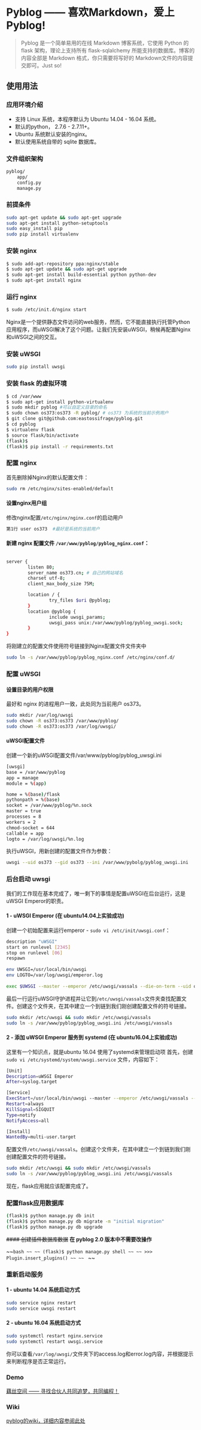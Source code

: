# Pyblog —— 喜欢Markdown，爱上Pyblog!

> Pyblog 是一个简单易用的在线 Markdown 博客系统，它使用 Python 的 flask 架构，理论上支持所有 flask-sqlalchemy 所能支持的数据库。博客的内容全部是 Markdown 格式，你只需要将写好的 Markdown文件的内容提交即可。Just so!

## 使用用法
### 应用环境介绍
- 支持 Linux 系统，本程序默认为 Ubuntu 14.04 - 16.04 系统。
- 默认的python， 2.7.6 - 2.7.11+。
- Ubuntu 系统默认安装的nginx。
- 默认使用系统自带的 sqlite 数据库。

### 文件组织架构

```bash
pyblog/
    app/
    config.py
    manage.py
```

### 前提条件

```bash
sudo apt-get update && sudo apt-get upgrade
sudo apt-get install python-setuptools
sudo easy_install pip
sudo pip install virtualenv
```

### 安装 nginx

```bash
$ sudo add-apt-repository ppa:nginx/stable
$ sudo apt-get update && sudo apt-get upgrade
$ sudo apt-get install build-essential python python-dev
$ sudo apt-get install nginx
```

### 运行 nginx

```bash
$ sudo /etc/init.d/nginx start
```

Nginx是一个提供静态文件访问的web服务，然而，它不能直接执行托管Python应用程序，而uWSGI解决了这个问题。让我们先安装uWSGI，稍候再配置Nginx和uWSGI之间的交互。

### 安装 uWSGI

```bash
sudo pip install uwsgi
```
### 安装 flask 的虚拟环境

```bash
$ cd /var/www
$ sudo apt-get install python-virtualenv
$ sudo mkdir pyblog #可以自定义目录的命名
$ sudo chown os373:os373 -R pyblog/ # os373 为系统的当前示例用户
$ git clone git@github.com:eastossifrage/pyblog.git
$ cd pyblog 
$ virtualenv flask
$ source flask/bin/activate
(flask)$
(flask)$ pip install -r requirements.txt
```

### 配置 nginx

首先删除掉Nginx的默认配置文件：

```bash
sudo rm /etc/nginx/sites-enabled/default
```

#### 设置nginx用户组

修改nginx配置`/etc/nginx/nginx.conf`的启动用户

```bash
第1行 user os373  #最好是系统的当前用户
```

#### 新建 nginx 配置文件 `/var/www/pyblog/pyblog_nginx.conf`：

```bash

server {
        listen 80;
        server_name os373.cn; # 自己的网站域名
        charset utf-8;
        client_max_body_size 75M;

        location / {
                try_files $uri @pyblog;
        }
        location @pyblog {
                include uwsgi_params;
                uwsgi_pass unix:/var/www/pyblog/pyblog_uwsgi.sock;
        }
}
```

将刚建立的配置文件使用符号链接到Nginx配置文件文件夹中

```bash
sudo ln -s /var/www/pyblog/pyblog_nginx.conf /etc/nginx/conf.d/
```

### 配置 uWSGI

#### 设置目录的用户权限
最好和 nginx 的进程用户一致，此处同为当前用户 os373。

```bash
sudo mkdir /var/log/uwsgi
sudo chown -R os373:os373 /var/www/pyblog/
sudo chown -R os373:os373 /var/log/uwsgi/
```
#### uWSGI配置文件
创建一个新的uWSGI配置文件/var/www/pyblog/pyblog_uwsgi.ini

```bash
[uwsgi]
base = /var/www/pyblog
app = manage
module = %(app)

home = %(base)/flask
pythonpath = %(base)
socket = /var/www/pyblog/%n.sock
master = true
processes = 8
workers = 2
chmod-socket = 644
callable = app
logto = /var/log/uwsgi/%n.log

```

执行uWSGI，用新创建的配置文件作为参数：

```bash
uwsgi --uid os373 --gid os373 --ini /var/www/pybolg/pyblog_uwsgi.ini
```
### 后台启动 uwsgi
我们的工作现在基本完成了，唯一剩下的事情是配置uWSGI在后台运行，这是uWSGI Emperor的职责。

#### 1 - uWSGI Emperor (在 ubuntu14.04上实验成功)

创建一个初始配置来运行emperor - `sudo vi /etc/init/uwsgi.conf`：

```bash
description "uWSGI"
start on runlevel [2345]
stop on runlevel [06]
respawn
 
env UWSGI=/usr/local/bin/uwsgi
env LOGTO=/var/log/uwsgi/emperor.log
 
exec $UWSGI --master --emperor /etc/uwsgi/vassals --die-on-term --uid os373 --gid os373 --logto $LOGTO
```

最后一行运行uWSGI守护进程并让它到`/etc/uwsgi/vassals`文件夹查找配置文件。创建这个文件夹，在其中建立一个到链到我们刚创建配置文件的符号链接。

```bash
sudo mkdir /etc/uwsgi && sudo mkdir /etc/uwsgi/vassals
sudo ln -s /var/www/pyblog/pyblog_uwsgi.ini /etc/uwsgi/vassals
```

#### 2 - 添加 uWSGI Emperor 服务到 systemd (在 ubuntu16.04上实验成功)

这里有一个知识点，就是ubuntu 16.04 使用了systemd来管理启动项
首先，创建 ` sudo vi /etc/systemd/system/uwsgi.service` 文件，内容如下：

```bash
[Unit]
Description=uWSGI Emperor
After=syslog.target

[Service]
ExecStart=/usr/local/bin/uwsgi --master --emperor /etc/uwsgi/vassals --uid os373 --gid os373 --logto /var/log/uwsgi/emperor.log
Restart=always
KillSignal=SIGQUIT
Type=notify
NotifyAccess=all

[Install]
WantedBy=multi-user.target
```

配置文件`/etc/uwsgi/vassals`。创建这个文件夹，在其中建立一个到链到我们刚创建配置文件的符号链接。

```bash
sudo mkdir /etc/uwsgi && sudo mkdir /etc/uwsgi/vassals
sudo ln -s /var/www/pyblog/pyblog_uwsgi.ini /etc/uwsgi/vassals
```

现在，flask应用就应该配置完成了。

### 配置flask应用数据库

```bash
(flask)$ python manage.py db init
(flask)$ python manage.py db migrate -m "initial migration"
(flask)$ python manage.py db upgrade
```

 ~~#### 创建插件数据库数据~~  **在 pyblog 2.0 版本中不需要改操作**
 
~~```bash ~~
~~ (flask)$ python manage.py shell ~~
~~ >>> Plugin.insert_plugins() ~~
~~ ``` ~~

### 重新启动服务

#### 1 - ubuntu 14.04 系统启动方式

```bash
sudo service nginx restart
sudo service uwsgi restart
```

#### 2 - ubuntu 16.04 系统启动方式

```bash
sudo systemctl restart nginx.service 
sudo systemctl restart uwsgi.service
```

你可以查看`/var/log/uwsgi/`文件夹下的access.log和error.log内容，并根据提示来判断程序是否正常运行。

### Demo

[藕丝空间 —— 寻找合伙人共同追梦，共同编程！](http://www.os373.cn)

### Wiki

[pyblog的wiki，详细内容参阅此处](https://github.com/eastossifrage/pyblog/wiki)


